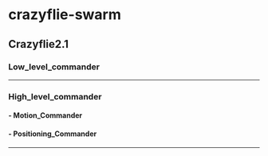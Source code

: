 # crazyflie-swarm

## Crazyflie2.1 

### Low_level_commander 

------
### High_level_commander
#### - Motion_Commander

#### - Positioning_Commander
------

